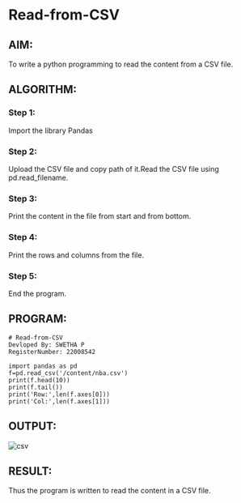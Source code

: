 # Read-from-CSV

## AIM:
To write a python programming to read the content from a CSV file.

## ALGORITHM:
### Step 1:

Import the library Pandas

### Step 2:

Upload the CSV file and copy path of it.Read the CSV file using pd.read_filename.

### Step 3:

Print the content in the file from start and from bottom.

### Step 4:

Print the rows and columns from the file.

### Step 5:

End the program.

## PROGRAM:
```
# Read-from-CSV
Devloped By: SWETHA P
RegisterNumber: 22008542

import pandas as pd
f=pd.read_csv('/content/nba.csv')
print(f.head(10))
print(f.tail())
print('Row:',len(f.axes[0]))
print('Col:',len(f.axes[1]))
``` 

## OUTPUT:

![csv](https://user-images.githubusercontent.com/120623583/214827190-7a2e4e16-2cfa-4ad7-888a-0b602f92b081.png)


## RESULT:

Thus the program is written to read the content in a CSV file.
